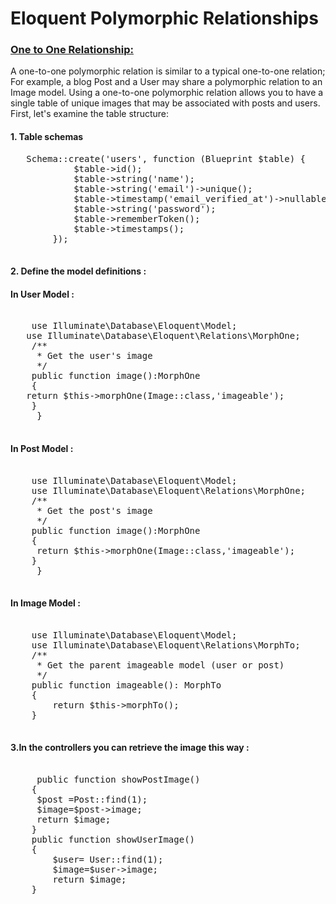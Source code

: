 <h1>Eloquent Polymorphic Relationships</h1>


<h3><a href="#oneToOne"> One to One Relationship: </a> </h3>
<p>
    A one-to-one polymorphic relation is similar to a typical one-to-one relation; For example, a blog Post and a User may share a polymorphic relation to an Image model. Using a one-to-one polymorphic relation allows you to have a single table of unique images that may be associated with posts and users. First, let's examine the table structure:
  </p>
  
  <h4>1. Table schemas</h4>
  <pre>
   Schema::create('users', function (Blueprint $table) {
            $table->id();
            $table->string('name');
            $table->string('email')->unique();
            $table->timestamp('email_verified_at')->nullable();
            $table->string('password');
            $table->rememberToken();
            $table->timestamps();
        });
  </pre>
    
 <h4>2. Define the model definitions :</h4>
 <h4>In User Model :</h4>
    <pre> 
    use Illuminate\Database\Eloquent\Model;
   use Illuminate\Database\Eloquent\Relations\MorphOne;
    /**
     * Get the user's image
     */
    public function image():MorphOne
    {
   return $this->morphOne(Image::class,'imageable');
    }
     }
    </pre>
    <h4>In Post Model :</h4>
    <pre> 
    use Illuminate\Database\Eloquent\Model;
    use Illuminate\Database\Eloquent\Relations\MorphOne;
    /**
     * Get the post's image
     */
    public function image():MorphOne
    {
     return $this->morphOne(Image::class,'imageable');
    }
     }
    </pre>
    <h4>In Image Model :</h4>
    <pre> 
    use Illuminate\Database\Eloquent\Model;
    use Illuminate\Database\Eloquent\Relations\MorphTo;
    /**
     * Get the parent imageable model (user or post)
     */
    public function imageable(): MorphTo
    {
        return $this->morphTo();
    }
    </pre>
   <h4>3.In the controllers you can retrieve the image this way  :</h4>
    <pre> 
     public function showPostImage()
    {
     $post =Post::find(1);
     $image=$post->image;
     return $image;
    }
    public function showUserImage()
    {
        $user= User::find(1);
        $image=$user->image;
        return $image;
    }
    </pre> 
